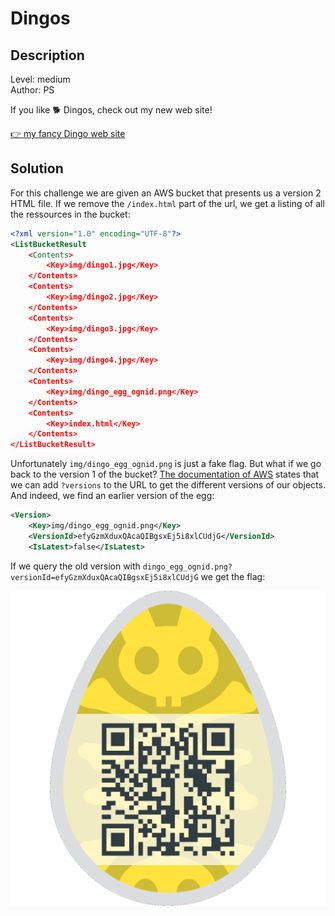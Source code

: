 # Dingos

## Description
Level: medium<br/>
Author: PS

If you like 🐕 Dingos, check out my new web site!

[👉 my fancy Dingo web site](https://dingos.s3.eu-west-1.amazonaws.com/index.html)

## Solution

For this challenge we are given an AWS bucket that presents us a version 2 HTML file. If we remove the `/index.html`
part of the url, we get a listing of all the ressources in the bucket:

```xml
<?xml version="1.0" encoding="UTF-8"?>
<ListBucketResult
	<Contents>
		<Key>img/dingo1.jpg</Key>
	</Contents>
	<Contents>
		<Key>img/dingo2.jpg</Key>
	</Contents>
	<Contents>
		<Key>img/dingo3.jpg</Key>
	</Contents>
	<Contents>
		<Key>img/dingo4.jpg</Key>
	</Contents>
	<Contents>
		<Key>img/dingo_egg_ognid.png</Key>
	</Contents>
	<Contents>
		<Key>index.html</Key>
	</Contents>
</ListBucketResult>
```

Unfortunately `img/dingo_egg_ognid.png` is just a fake flag. But what if we go back to the version 1 of the bucket? [The
documentation of AWS](https://docs.aws.amazon.com/AmazonS3/latest/userguide/list-obj-version-enabled-bucket.html) states
that we can add `?versions` to the URL to get the different versions of our objects. And indeed, we find an earlier
version of the egg:

```xml
<Version>
	<Key>img/dingo_egg_ognid.png</Key>
	<VersionId>efyGzmXduxQAcaQIBgsxEj5i8xlCUdjG</VersionId>
	<IsLatest>false</IsLatest>
```

If we query the old version with `dingo_egg_ognid.png?versionId=efyGzmXduxQAcaQIBgsxEj5i8xlCUdjG` we get the flag:

![](dingo_egg_ognid.png)

